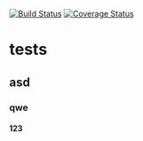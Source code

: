 [![Build Status](https://travis-ci.org/ponury-kostek/tests.svg?branch=master)](https://travis-ci.org/ponury-kostek/tests)
[![Coverage Status](https://coveralls.io/repos/ponury-kostek/tests/badge.svg?branch=master&service=github)](https://coveralls.io/github/ponury-kostek/tests?branch=master)
# tests
## asd
### qwe
#### 123
